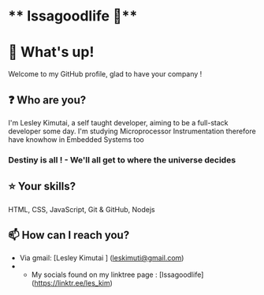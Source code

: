 # ** Issagoodlife 💯**

# **👋 What's up!**

Welcome to my GitHub profile, glad to have your company !

## **❓ Who are you?**

I'm Lesley Kimutai, a self taught developer, aiming to be a full-stack developer some day.
I'm studying Microprocessor Instrumentation therefore have knowhow in Embedded Systems too

### Destiny is all ! - We'll all get to where the universe decides  

## **⭐ Your skills?**

HTML, CSS, JavaScript, Git & GitHub, Nodejs

## **📫 How can I reach you?**


- Via gmail: [Lesley Kimutai ] (leskimuti@gmail.com)
- + My socials found on my linktree page : [Issagoodlife] (https://linktr.ee/les_kim)
